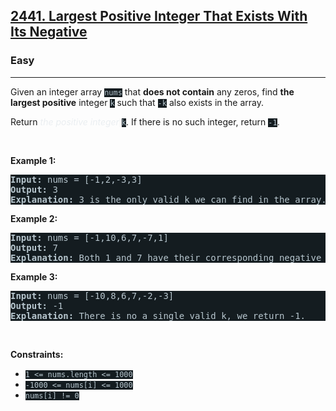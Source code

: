<h2><a href="https://leetcode.com/problems/largest-positive-integer-that-exists-with-its-negative/">2441. Largest Positive Integer That Exists With Its Negative</a></h2><h3>Easy</h3><hr><div style="border-color: rgb(91, 119, 134) !important;"><p style="border-color: rgb(91, 119, 134) !important;">Given an integer array <code style="background-color: rgb(20, 28, 32) !important; color: rgb(183, 198, 206) !important; border-color: rgb(84, 110, 121) !important;">nums</code> that <strong style="border-color: rgb(91, 119, 134) !important;">does not contain</strong> any zeros, find <strong style="border-color: rgb(91, 119, 134) !important;">the largest positive</strong> integer <code style="background-color: rgb(20, 28, 32) !important; color: rgb(183, 198, 206) !important; border-color: rgb(84, 110, 121) !important;">k</code> such that <code style="background-color: rgb(20, 28, 32) !important; color: rgb(183, 198, 206) !important; border-color: rgb(84, 110, 121) !important;">-k</code> also exists in the array.</p>

<p style="border-color: rgb(91, 119, 134) !important;">Return <em style="color: rgb(234, 238, 241) !important; border-color: rgb(91, 119, 134) !important;">the positive integer </em><code style="background-color: rgb(20, 28, 32) !important; color: rgb(183, 198, 206) !important; border-color: rgb(84, 110, 121) !important;">k</code>. If there is no such integer, return <code style="background-color: rgb(20, 28, 32) !important; color: rgb(183, 198, 206) !important; border-color: rgb(84, 110, 121) !important;">-1</code>.</p>

<p style="border-color: rgb(91, 119, 134) !important;">&nbsp;</p>
<p style="border-color: rgb(91, 119, 134) !important;"><strong class="example" style="border-color: rgb(91, 119, 134) !important;">Example 1:</strong></p>

<pre style="background-color: rgb(20, 28, 32) !important; color: rgb(183, 198, 206) !important; border-color: rgb(83, 109, 122) !important;"><strong style="border-color: rgb(83, 109, 122) !important;">Input:</strong> nums = [-1,2,-3,3]
<strong style="border-color: rgb(83, 109, 122) !important;">Output:</strong> 3
<strong style="border-color: rgb(83, 109, 122) !important;">Explanation:</strong> 3 is the only valid k we can find in the array.
</pre>

<p style="border-color: rgb(91, 119, 134) !important;"><strong class="example" style="border-color: rgb(91, 119, 134) !important;">Example 2:</strong></p>

<pre style="background-color: rgb(20, 28, 32) !important; color: rgb(183, 198, 206) !important; border-color: rgb(83, 109, 122) !important;"><strong style="border-color: rgb(83, 109, 122) !important;">Input:</strong> nums = [-1,10,6,7,-7,1]
<strong style="border-color: rgb(83, 109, 122) !important;">Output:</strong> 7
<strong style="border-color: rgb(83, 109, 122) !important;">Explanation:</strong> Both 1 and 7 have their corresponding negative values in the array. 7 has a larger value.
</pre>

<p style="border-color: rgb(91, 119, 134) !important;"><strong class="example" style="border-color: rgb(91, 119, 134) !important;">Example 3:</strong></p>

<pre style="background-color: rgb(20, 28, 32) !important; color: rgb(183, 198, 206) !important; border-color: rgb(83, 109, 122) !important;"><strong style="border-color: rgb(83, 109, 122) !important;">Input:</strong> nums = [-10,8,6,7,-2,-3]
<strong style="border-color: rgb(83, 109, 122) !important;">Output:</strong> -1
<strong style="border-color: rgb(83, 109, 122) !important;">Explanation:</strong> There is no a single valid k, we return -1.
</pre>

<p style="border-color: rgb(91, 119, 134) !important;">&nbsp;</p>
<p style="border-color: rgb(91, 119, 134) !important;"><strong style="border-color: rgb(91, 119, 134) !important;">Constraints:</strong></p>

<ul style="border-color: rgb(91, 119, 134) !important;">
	<li style="border-color: rgb(91, 119, 134) !important;"><code style="background-color: rgb(20, 28, 32) !important; color: rgb(183, 198, 206) !important; border-color: rgb(84, 110, 121) !important;">1 &lt;= nums.length &lt;= 1000</code></li>
	<li style="border-color: rgb(91, 119, 134) !important;"><code style="background-color: rgb(20, 28, 32) !important; color: rgb(183, 198, 206) !important; border-color: rgb(84, 110, 121) !important;">-1000 &lt;= nums[i] &lt;= 1000</code></li>
	<li style="border-color: rgb(91, 119, 134) !important;"><code style="background-color: rgb(20, 28, 32) !important; color: rgb(183, 198, 206) !important; border-color: rgb(84, 110, 121) !important;">nums[i] != 0</code></li>
</ul>
</div>
